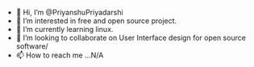- 👋 Hi, I’m @PriyanshuPriyadarshi
- 👀 I’m interested in free and open source project.
- 🌱 I’m currently learning linux.
- 💞️ I’m looking to collaborate on User Interface design for open source software/
- 📫 How to reach me ...N/A

<!---
PriyanshuPriyadarshi/PriyanshuPriyadarshi is a ✨ special ✨ repository because its `README.md` (this file) appears on your GitHub profile.
You can click the Preview link to take a look at your changes.
--->
